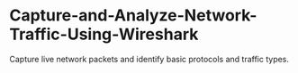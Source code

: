 # Capture-and-Analyze-Network-Traffic-Using-Wireshark
 Capture live network packets and identify basic protocols and traffic types.
